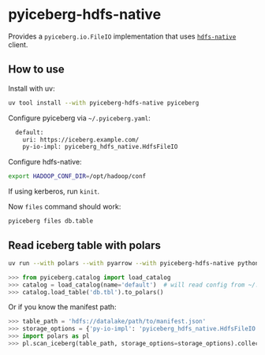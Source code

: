 # pyiceberg-hdfs-native

Provides a `pyiceberg.io.FileIO` implementation that uses
[`hdfs-native`](https://github.com/Kimahriman/hdfs-native) client.

## How to use

Install with uv:

```bash
uv tool install --with pyiceberg-hdfs-native pyiceberg
```

Configure pyiceberg via `~/.pyiceberg.yaml`:

```bash
  default:
    uri: https://iceberg.example.com/
    py-io-impl: pyiceberg_hdfs_native.HdfsFileIO
```

Configure hdfs-native:

```bash
export HADOOP_CONF_DIR=/opt/hadoop/conf
```

If using kerberos, run `kinit`.

Now `files` command should work:

```
pyiceberg files db.table
```

## Read iceberg table with polars

```bash
uv run --with polars --with pyarrow --with pyiceberg-hdfs-native python
```

```python
>>> from pyiceberg.catalog import load_catalog
>>> catalog = load_catalog(name='default')  # will read config from ~/.pyiceberg.yaml
>>> catalog.load_table('db.tbl').to_polars()
```

Or if you know the manifest path:

```python
>>> table_path = 'hdfs://datalake/path/to/manifest.json'
>>> storage_options = {'py-io-impl': 'pyiceberg_hdfs_native.HdfsFileIO'}
>>> import polars as pl
>>> pl.scan_iceberg(table_path, storage_options=storage_options).collect()
```
